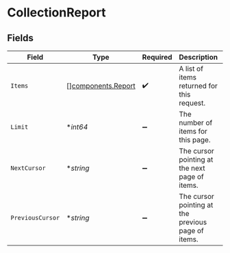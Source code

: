 # CollectionReport


## Fields

| Field                                                    | Type                                                     | Required                                                 | Description                                              | Example                                                  |
| -------------------------------------------------------- | -------------------------------------------------------- | -------------------------------------------------------- | -------------------------------------------------------- | -------------------------------------------------------- |
| `Items`                                                  | [][components.Report](../../models/components/report.md) | :heavy_check_mark:                                       | A list of items returned for this request.               |                                                          |
| `Limit`                                                  | **int64*                                                 | :heavy_minus_sign:                                       | The number of items for this page.                       | 20                                                       |
| `NextCursor`                                             | **string*                                                | :heavy_minus_sign:                                       | The cursor pointing at the next page of items.           | ZXhhbXBsZTE                                              |
| `PreviousCursor`                                         | **string*                                                | :heavy_minus_sign:                                       | The cursor pointing at the previous page of items.       | Xkjss7asS                                                |
